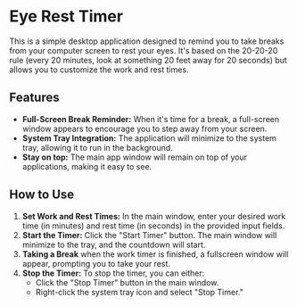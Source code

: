 # Eye Rest Timer

This is a simple desktop application designed to remind you to take breaks from your computer screen to rest your eyes. It's based on the 20-20-20 rule (every 20 minutes, look at something 20 feet away for 20 seconds) but allows you to customize the work and rest times.

## Features
*   **Full-Screen Break Reminder:** When it's time for a break, a full-screen window appears to encourage you to step away from your screen.
*   **System Tray Integration:** The application will minimize to the system tray, allowing it to run in the background.
* **Stay on top:** The main app window will remain on top of your applications, making it easy to see.

## How to Use
1.  **Set Work and Rest Times:** In the main window, enter your desired work time (in minutes) and rest time (in seconds) in the provided input fields.
2.  **Start the Timer:** Click the "Start Timer" button. The main window will minimize to the tray, and the countdown will start.
3. **Taking a Break** when the work timer is finished, a fullscreen window will appear, prompting you to take your rest.
4.  **Stop the Timer:** To stop the timer, you can either:
    *   Click the "Stop Timer" button in the main window.
    *   Right-click the system tray icon and select "Stop Timer."
